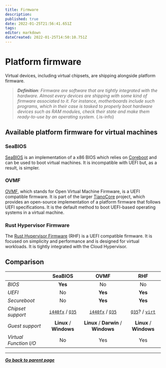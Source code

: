 ```yaml
---
title: Firmware
description: 
published: true
date: 2022-01-25T21:56:41.651Z
tags: 
editor: markdown
dateCreated: 2022-01-25T14:50:10.751Z
---
```


# Platform firmware

Virtual devices, including virtual chipsets, are shipping alongside platform firmware. 

> ***Definition**: Firmware are software that are tightly integrated with the hardware. Almost every devices are shipping with some kind of firmware associated to it. For instance, motherboards include such programs, which in their case is tasked to properly boot hardware devices such as RAM modules, check their state and make them ready-to-use by an operating system.*
{.is-info}

## Available platform firmware for virtual machines

### SeaBIOS

[SeaBIOS](https://www.seabios.org/SeaBIOS) is an implementation of a x86 BIOS which relies on [Coreboot](https://www.coreboot.org/) and can be used to boot virtual machines. It is incompatible with UEFI but, as a result, is simpler.

### OVMF

[OVMF](https://github.com/tianocore/tianocore.github.io/wiki/OVMF), which stands for Open Virtual Machine Firmware, is a UEFI compatible firmware. It is part of the larger [TianoCore](https://www.tianocore.org/) project, which provides an open-source implementation of a platform firmware that follows UEFI specifications. It is the default method to boot UEFI-based operating systems in a virtual machine.

### Rust Hypervisor Firmware

The [Rust Hypervisor Firmware](https://github.com/cloud-hypervisor/rust-hypervisor-firmware) (RHF) is a UEFI compatible firmware. It is focused on simplicity and performance and is designed for virtual workloads. It is tightly integrated with the Cloud Hypervisor.

## Comparison

| | SeaBIOS | OVMF | RHF | 
| :-- | :-: | :-: | :-: |
| *BIOS* | **Yes** | No | No |
| *UEFI* | No | **Yes** | **Yes** |
| *Secureboot* | No | **Yes** | **Yes** |
| *Chipset support* | [`i440fx`](/virt/vm/chipset#i440fx) / [`Q35`](/virt/vm/chipset#q35) | [`i440fx`](/virt/vm/chipset#i440fx) / [`Q35`](/virt/vm/chipset#q35) | [`Q35`](/virt/vm/chipset#q35)? / [`virt`](/virt/vm/chipset#virt) | 
| *Guest support* | **Linux** / **Windows** | **Linux** / **Darwin** / **Windows** | **Linux** / **Windows** |
| *Virtual Function I/O* | No | Yes | Yes |

---

*[**Go back to parent page**](/virt/vm)*